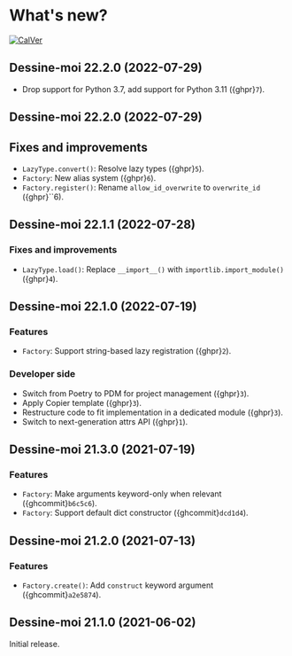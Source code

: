 # What's new?

[![CalVer](https://img.shields.io/badge/calver-YY.MINOR.MICRO-blue?style=flat-square)](https://calver.org/)

## Dessine-moi 22.2.0 (2022-07-29)

- Drop support for Python 3.7, add support for Python 3.11 ({ghpr}`7`).

## Dessine-moi 22.2.0 (2022-07-29)

## Fixes and improvements

- `LazyType.convert()`: Resolve lazy types ({ghpr}`5`).
- `Factory`: New alias system ({ghpr}`6`).
- `Factory.register()`: Rename `allow_id_overwrite` to `overwrite_id` ({ghpr}``6).

## Dessine-moi 22.1.1 (2022-07-28)

### Fixes and improvements

- `LazyType.load()`: Replace `__import__()` with `importlib.import_module()`
  ({ghpr}`4`).

## Dessine-moi 22.1.0 (2022-07-19)

### Features

- `Factory`: Support string-based lazy registration ({ghpr}`2`).

### Developer side

- Switch from Poetry to PDM for project management ({ghpr}`3`).
- Apply Copier template ({ghpr}`3`).
- Restructure code to fit implementation in a dedicated module ({ghpr}`3`).
- Switch to next-generation attrs API ({ghpr}`1`).

## Dessine-moi 21.3.0 (2021-07-19)

### Features

- `Factory`: Make arguments keyword-only when relevant ({ghcommit}`b6c5c6`).
- `Factory`: Support default dict constructor ({ghcommit}`dcd1d4`).

## Dessine-moi 21.2.0 (2021-07-13)

### Features

- `Factory.create()`: Add `construct` keyword argument ({ghcommit}`a2e5874`).

## Dessine-moi 21.1.0 (2021-06-02)

Initial release.
